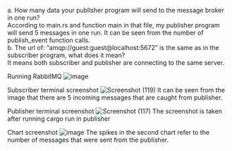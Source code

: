 a. How many data your publlsher program will send to the message broker in one run? <br>
According to main.rs and function main in that file, my publisher program will send 5 messages in one run. It can be seen from the number of publish_event function calls. <br>
b. The url of: “amqp://guest:guest@localhost:5672” is the same as in the subscriber program, what does it mean?<br>
It means both subscriber and publisher are connecting to the same server. <br>

Running RabbitMQ
![image](https://github.com/steven-fo/advprog-module8-publisher/assets/119484321/99930658-4930-4839-a1e0-c5184b6e094e)

Subscriber terminal screenshot
![Screenshot (119)](https://github.com/steven-fo/advprog-module8-publisher/assets/119484321/91b4229a-adc3-4058-a6b1-b4b89ab342c5)
It can be seen from the image that there are 5 incoming messages that are caught from publisher.

Publisher terminal screenshot
![Screenshot (117)](https://github.com/steven-fo/advprog-module8-publisher/assets/119484321/a985d5f8-4059-4f2c-9abf-36bceb34b210)
The screenshot is taken after running cargo run in publisher

Chart screenshot
![image](https://github.com/steven-fo/advprog-module8-publisher/assets/119484321/4a015a5f-b01c-4be2-8068-dfd2baee246a)
The spikes in the second chart refer to the number of messages that were sent from the publisher.
